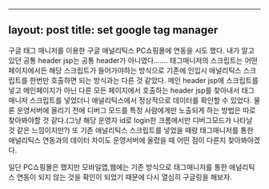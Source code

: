  ---
layout: post
title: set google tag manager
---
 
구글 태그 매니저를 이용한 구글 애널리틱스 PC쇼핑몰에 연동을 시도 했다.
내가 알고 있던 공통 header jsp는 공통 header가 아니였다.......
태그매니저의 스크립트는 어떤 페이지에서든 해당 스크립트가 들어가야하는 방식으로 
기존에 인입시 애널리틱스 스크립트를 한번만 호출하면 되는 방식과는 다른 것 같았다. 
메인 header jsp에 스크립트를 넣고 메인페이지가 아닌 다른 모든 페이지에서 호출하는 header jsp를 찾아내서
태그매니저 스크립트를 넣었더니 애널리틱스에서 정상적으로 데이터를 확인할 수 있었다. 
물론 운영서버에 올리기 전에 디버그 모드를 특정 사람에게만 노출되게 하는 방법은 따로 찾아봐야할 것 같다.(그냥 해당 운영자 id로 login한 크롬에서만 디버그모드가 나타날 것 같은 느낌이지만?)
또 기존 애널리틱스 스크립트를 넣었을 때랑 태그매니저를 통한 애널리틱스 연동과의 데이터 차이도 운영서버에 올렸을 때 어떤 점이 다른지 찾아봐야겠다.

일단 PC쇼핑몰은 했지만 모바일앱,웹에는 기존 방식으로 태그매니저를 통한 애널리틱스 연동이 되지 않는 것을 확인이 되었기 때문에
다시 열심히 구글링을 해보자.
